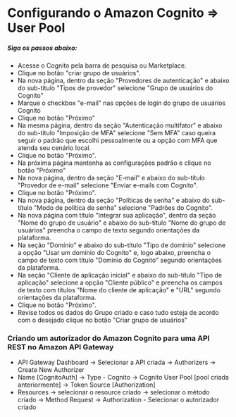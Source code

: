 # Configurando o Amazon Cognito => User Pool



##### Siga os passos abaixo:

- Acesse o Cognito pela barra de pesquisa ou Marketplace.
- Clique no botão "criar grupo de usuários".
- Na nova página, dentro da seção "Provedores de autenticação" e abaixo do sub-título "Tipos de provedor" selecione "Grupo de usuários do Cognito"
- Marque o checkbox "e-mail" nas opções de login do grupo de usuários Cognito
- Clique no botão "Próximo"
- Na mesma página, dentro da seção "Autenticação multifator" e abaixo do sub-título "Imposição de MFA" selecione "Sem MFA" caso queira seguir o padrão que escolhi pessoalmente ou a opção com MFA que atenda seu cenário local.
- Clique no botão "Próximo".
- Na próxima página mantenha as configurações padrão e clique no botão "Próximo"
- Na nova página, dentro da seção "E-mail" e abaixo do sub-título "Provedor de e-mail" selecione "Enviar e-mails com Cognito".
- Clique no botão "Próximo".
- Na nova página, dentro da seção "Políticas de senha" e abaixo do sub-título "Modo de política de senha" selecione "Padrões do Cognito".
- Na nova página com título "Integrar sua aplicação", dentro da seção "Nome do grupo de usuário" e abaixo do sub-título "Nome do grupo de usuários" preencha o campo de texto segundo orientações da plataforma.
- Na seção "Domínio" e abaixo do sub-título "Tipo de domínio" selecione a opção "Usar um domínio do Cognito" e, logo abaixo, preencha o campo de texto com título "Domínio do Cognito" segundo orientações da plataforma.
- Na seção "Cliente de aplicação inicial" e abaixo do sub-título "Tipo de aplicação" selecione a opção "Cliente público" e preencha os campos de texto com títulos "Nome do cliente de aplicação" e "URL" segundo orientações da plataforma.
- Clique no botão "Próximo".
- Revise todos os dados do Grupo criado e caso tudo esteja de acordo com o desejado clique no botão "Criar grupo de usuários"



### Criando um autorizador do Amazon Cognito para uma API REST no Amazon API Gateway

- API Gateway Dashboard -> Selecionar a API criada -> Authorizers -> Create New Authorizer
- Name [CognitoAuth] -> Type - Cognito -> Cognito User Pool [pool criada anteriormente] -> Token Source [Authorization]
- Resources -> selecionar o resource criado -> selecionar o método criado -> Method Request -> Authorization - Selecionar o autorizador criado

